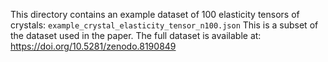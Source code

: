 This directory contains an example dataset of 100 elasticity tensors of crystals:
`example_crystal_elasticity_tensor_n100.json`
This is a subset of the dataset used in the paper.
The full dataset is available at: https://doi.org/10.5281/zenodo.8190849
